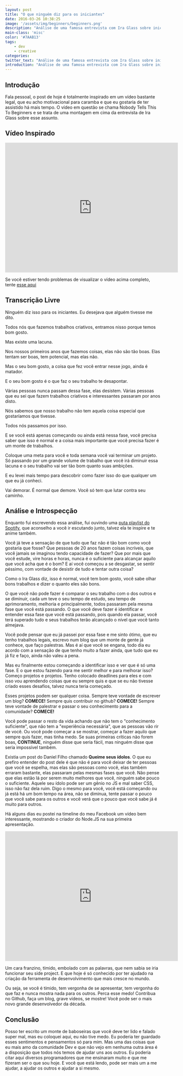```yaml
---
layout: post
title: "O que ninguém diz para os iniciantes"
date: 2016-03-26 10:38:25
image: '/assets/img/beginners/beginners.png'
description: "Análise de uma famosa entrevista com Ira Glass sobre iniciantes e o processo criativo."
main-class: 'misc'
color: '#7AAB13'
tags:
    - dev
    - creative
categories:
twitter_text: "Análise de uma famosa entrevista com Ira Glass sobre iniciantes."
introduction: "Análise de uma famosa entrevista com Ira Glass sobre iniciantes e o processo criativo."
---
```


## Introdução

Fala pessoal, o post de hoje é totalmente inspirado em um vídeo bastante legal, que eu acho motivacional para caramba e que eu gostaria de ter assistido há mais tempo. O vídeo em questão se chama Nobody Tells This To Beginners e se trata de uma montagem em cima da entrevista de Ira Glass sobre esse assunto.

## Vídeo Inspirado

<iframe width="560" height="420" src="https://www.youtube.com/embed/E1oZhEIrer4" frameborder="0" allowfullscreen></iframe>

Se você estiver tendo problemas de visualizar o vídeo acima completo, tente [esse aqui](https://www.youtube.com/watch?v=D_gSFWt6ito)

## Transcrição Livre

Ninguém diz isso para os iniciantes. Eu desejava que alguém tivesse me dito.

Todos nós que fazemos trabalhos criativos, entramos nisso porque temos bom gosto.

Mas existe uma lacuna.

Nos nossos primeiros anos que fazemos coisas, elas não são tão boas. Elas tentam ser boas, tem potencial, mas elas não.

Mas o seu bom gosto, a coisa que fez você entrar nesse jogo, ainda é matador.

E o seu bom gosto é o que faz o seu trabalho te desapontar.

Várias pessoas nunca passam dessa fase, elas desistem. Várias pessoas que eu sei que fazem trabalhos criativos e interessantes passaram por anos disto.

Nós sabemos que nosso trabalho não tem aquela coisa especial que gostaríamos que tivesse.

Todos nós passamos por isso.

E se você está apenas começando ou ainda está nessa fase, você precisa saber que isso é normal e a coisa mais importante que você precisa fazer é um monte de trabalhos.

Coloque uma meta para você e toda semana você vai terminar um projeto. Só passando por um grande volume de trabalho que você irá diminuir essa lacuna e o seu trabalho vai ser tão bom quanto suas ambições.

E eu levei mais tempo para descobrir como fazer isso do que qualquer um que eu já conheci.

Vai demorar. É normal que demore. Você só tem que lutar contra seu caminho.

## Análise e Introspecção

Enquanto fui escrevendo essa análise, fui ouvindo uma [puta playlist do Spotify](https://open.spotify.com/user/nickfearless/playlist/6EF56fuiUgN2GOMVZIiXpq), que aconselho a você ir escutando junto, talvez ela te inspire e te anime também.

Você já teve a sensação de que tudo que faz não é tão bom como você gostaria que fosse? Que pessoas de 20 anos fazem coisas incríveis, que você jamais se imaginou tendo capacidade de fazer? Que por mais que você estude, vire horas e horas, nunca é o suficiente para alcançar aquilo que você acha que é o bom? E aí você começou a se desgastar, se sentir péssimo, com vontade de desistir de tudo e tentar outra coisa?

Como o Ira Glass diz, isso é normal, você tem bom gosto, você sabe olhar bons trabalhos e dizer o quanto eles são bons.

O que você não pode fazer é comparar o seu trabalho com o dos outros e se diminuir, cada um teve o seu tempo de estudo, seu tempo de aprimoramento, melhoria e principalmente, todos passaram pela mesma fase que você está passando. O que você deve fazer é identificar e entender essa fase que você está passando, pois quando ela passar, você terá superado tudo e seus trabalhos terão alcançado o nível que você tanto almejava.

Você pode pensar que eu já passei por essa fase e me sinto ótimo, que eu tenho trabalhos legais, escrevo num blog que um monte de gente já conhece, que faço palestras. Mas é aí que você se engana, todo dia eu acordo com a sensação de que tenho muito a fazer ainda, que tudo que eu já fiz e faço, ainda não valeu a pena.

Mas eu finalmente estou começando a identificar isso e ver que é só uma fase. E o que estou fazendo para me sentir melhor e para melhorar isso? Começo projetos e projetos. Tenho colocado deadlines para eles e com isso vou aprendendo coisas que eu sempre quis e que se eu não tivesse criado esses desafios, talvez nunca teria começado.

Esses projetos podem ser qualquer coisa. Sempre teve vontade de escrever um blog? **COMECE!** Sempre quis contribuir no github? **COMECE!** Sempre teve vontade de palestrar e passar o seu conhecimento para a comunidade? **COMECE!**

Você pode passar o resto da vida achando que não tem o "conhecimento suficiente", que não tem a "experiência necessária", que as pessoas vão rir de você. Ou você pode começar a se mostrar, começar a fazer aquilo que sempre quis fazer, mas tinha medo. Se suas primeiras críticas não forem boas, **CONTINUE**, ninguém disse que seria fácil, mas ninguém disse que seria impossível também.

Existia um post do Daniel Filho chamado **Queime seus ídolos**. O que eu prefiro entender do post dele é que não é para você deixar de ter pessoas que você se espelha, mas elas são pessoas como você, elas também erraram bastante, elas passaram pelas mesmas fases que você. Não pense que elas estão lá por serem muito melhores que você, ninguém sabe pouco o suficiente. Aquele seu ídolo pode ser um gênio no JS e mal saber CSS, isso não faz dela ruim. Digo o mesmo para você, você está começando ou já está há um bom tempo na área, não se diminua, tente passar o pouco que você sabe para os outros e você verá que o pouco que você sabe já é muito para outros.

Há alguns dias eu postei na timeline do meu Facebook um vídeo bem interessante, mostrando o criador do Node.JS na sua primeira apresentação.

<iframe width="560" height="420" src="https://www.youtube.com/embed/ztspvPYybIY" frameborder="0" allowfullscreen></iframe>

Um cara franzino, tímido, embolado com as palavras, que nem sabia se iria funcionar seu side project. E que hoje é só conhecido por ter ajudado na criação da ferramenta de desenvolvimento que mais cresce no mundo.

Ou seja, se você é tímido, tem vergonha de se apresentar, tem vergonha do que faz e nunca mostra nada para os outros. Perca esse medo! Contribua no Github, faça um blog, grave vídeos, se mostre! Você pode ser o mais novo grande desenvolvedor da década.

## Conclusão

Posso ter escrito um monte de baboseiras que você deve ter lido e falado super mal, mas eu coloquei aqui, eu não tive medo. Eu poderia ter guardado esses sentimentos e pensamentos só para mim. Mas uma das coisas que eu mais amo da comunidade Dev e que não vejo em nenhuma outra área é a disposição que todos nós temos de ajudar uns aos outros. Eu poderia citar aqui diversos programadores que me ensinaram muito e que me fizeram ser o que sou hoje. E você que está lendo, pode ser mais um a me ajudar, a ajudar os outros e ajudar a si mesmo.
